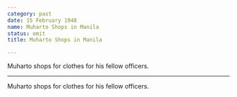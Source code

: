 ```yaml
---
category: past
date: 15 February 1948
name: Muharto Shops in Manila
status: omit
title: Muharto Shops in Manila

---
```

Muharto shops for clothes for his fellow officers.

------

Muharto shops for clothes for his fellow
officers.
